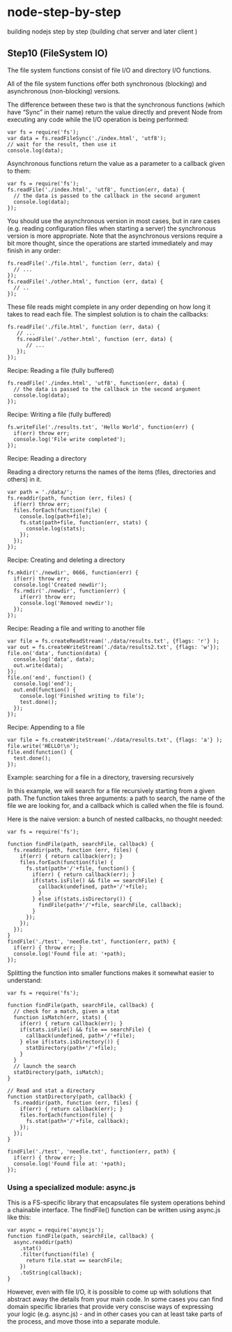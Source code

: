 node-step-by-step
=================

building nodejs step by step (building chat server and later client )


## Step10 (FileSystem IO)

The file system functions consist of file I/O and directory I/O functions. 

All of the file system functions offer both 
synchronous (blocking) and asynchronous (non-blocking) versions. 

The difference between these two is that the synchronous functions (which have “Sync” in their name) return the value directly and prevent Node from executing any code while the I/O operation is being performed:


    var fs = require('fs');
    var data = fs.readFileSync('./index.html', 'utf8');
    // wait for the result, then use it
    console.log(data);


Asynchronous functions return the value as a parameter to a callback given to them:

    var fs = require('fs');
    fs.readFile('./index.html', 'utf8', function(err, data) {
      // the data is passed to the callback in the second argument
      console.log(data);
    });


You should use the asynchronous version in most cases, but in rare cases (e.g. reading configuration files when starting a server) the synchronous version is more appropriate. 
Note that the asynchronous versions require a bit more thought, since the operations are started immediately and may finish in any order:

    fs.readFile('./file.html', function (err, data) {
      // ...
    });
    fs.readFile('./other.html', function (err, data) {
      // ..
    });

These file reads might complete in any order depending on how long it takes to read each file. The simplest solution is to chain the callbacks:

    fs.readFile('./file.html', function (err, data) {
       // ...
       fs.readFile('./other.html', function (err, data) {
          // ...
       });
    });


Recipe: Reading a file (fully buffered)

    fs.readFile('./index.html', 'utf8', function(err, data) {
      // the data is passed to the callback in the second argument
      console.log(data);
    });

Recipe: Writing a file (fully buffered)

    fs.writeFile('./results.txt', 'Hello World', function(err) {
      if(err) throw err;
      console.log('File write completed');
    });


Recipe: Reading a directory

Reading a directory returns the names of the items (files, directories and others) in it.

    var path = './data/';
    fs.readdir(path, function (err, files) {
      if(err) throw err;
      files.forEach(function(file) {
        console.log(path+file);
        fs.stat(path+file, function(err, stats) {
          console.log(stats);
        });
      });
    });

Recipe: Creating and deleting a directory

    fs.mkdir('./newdir', 0666, function(err) {
      if(err) throw err;
      console.log('Created newdir');
      fs.rmdir('./newdir', function(err) {
        if(err) throw err;
        console.log('Removed newdir');
      });
    });


Recipe: Reading a file and writing to another file

    var file = fs.createReadStream('./data/results.txt', {flags: 'r'} );
    var out = fs.createWriteStream('./data/results2.txt', {flags: 'w'});
    file.on('data', function(data) {
      console.log('data', data);
      out.write(data);
    });
    file.on('end', function() {
      console.log('end');
      out.end(function() {
        console.log('Finished writing to file');
        test.done();
      });
    });


Recipe: Appending to a file

    var file = fs.createWriteStream('./data/results.txt', {flags: 'a'} );
    file.write('HELLO!\n');
    file.end(function() {
      test.done();
    });


Example: searching for a file in a directory, traversing recursively

In this example, we will search for a file recursively starting from a given path. The function takes three arguments: a path to search, the name of the file we are looking for, and a callback which is called when the file is found.

Here is the naive version: a bunch of nested callbacks, no thought needed:

    var fs = require('fs');

    function findFile(path, searchFile, callback) {
      fs.readdir(path, function (err, files) {
        if(err) { return callback(err); }
        files.forEach(function(file) {
          fs.stat(path+'/'+file, function() {
            if(err) { return callback(err); }
            if(stats.isFile() && file == searchFile) {
              callback(undefined, path+'/'+file);
              }
            } else if(stats.isDirectory()) {
              findFile(path+'/'+file, searchFile, callback);
            }
          });
        });
      });
    }
    findFile('./test', 'needle.txt', function(err, path) {
      if(err) { throw err; }
      console.log('Found file at: '+path);
    });

Splitting the function into smaller functions makes it somewhat easier to understand:

    var fs = require('fs');

    function findFile(path, searchFile, callback) {
      // check for a match, given a stat
      function isMatch(err, stats) {
        if(err) { return callback(err); }
        if(stats.isFile() && file == searchFile) {
          callback(undefined, path+'/'+file);
        } else if(stats.isDirectory()) {
          statDirectory(path+'/'+file);
        }
      }
      // launch the search
      statDirectory(path, isMatch);
    }

    // Read and stat a directory
    function statDirectory(path, callback) {
      fs.readdir(path, function (err, files) {
        if(err) { return callback(err); }
        files.forEach(function(file) {
          fs.stat(path+'/'+file, callback);
        });
      });
    }

    findFile('./test', 'needle.txt', function(err, path) {
      if(err) { throw err; }
      console.log('Found file at: '+path);
    });


### Using a specialized module: async.js

This is a FS-specific library that encapsulates file system operations behind a chainable interface. The findFile() function can be written using async.js like this:

    var async = require('asyncjs');
    function findFile(path, searchFile, callback) {
      async.readdir(path)
        .stat()
        .filter(function(file) {
          return file.stat == searchFile;
        })
        .toString(callback);
    }



However, even with file I/O, it is possible to come up with solutions that abstract away the details from your main code. In some cases you can find domain specific libraries that provide very conscise ways of expressing your logic (e.g. async.js) - and in other cases you can at least take parts of the process, and move those into a separate module.






